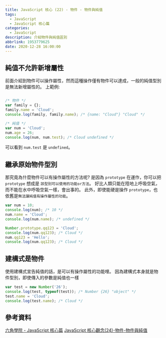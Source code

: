 ```yaml
---
title: JavaScript 核心 (22) - 物件 - 物件與純值
tags:
  - JavaScript
  - JavaScript 核心篇
categories:
  - JavaScript
description: 介紹物件與純值區別
abbrlink: 1953779625
date: 2020-12-28 16:00:00
---
```

## 純值不允許新增屬性

前面介紹到物件可以操作屬性，然而這種操作僅有物件可以達成，一般的純值型別是無法新增屬性的。
上範例:

``` JavaScript

/* 物件 */
var family = {};
family.name = 'Cloud';
console.log(family, family.name); /* {name: "Cloud"} "Cloud" */

/* 純值 */
var num = 'Cloud';
num.age = 26;
console.log(num, num.test); /* Cloud undefined */
```

可以看到 `num.test` 是 `undefined`。

## 繼承原始物件型別

那究竟為什麼物件可以有操作屬性的方法呢?
是因為 `prototype` 在運作，你可以把 `prototype` 想成是 `該型別可以使用的功能or方法`。
好比人類只能在陸地上呼吸空氣，而不能在水中呼吸空氣一樣，會出事的。
此外，即使能硬是操作 `prototype`，也依舊是`無法讓純值有操作屬性的功能`。

``` JavaScript
var num = 10;
console.log(num); /* 10 */
num.name = 'Cloud';
console.log(num.name); /* undefined */

Number.prototype.qq123 = 'Cloud';
console.log(num.qq123); /* Cloud */
num.qq123 = 'Hello';
console.log(num.qq123); /* Cloud */
```

## 建構式是物件

使用建構式宣告純值的話，是可以有操作屬性的功能哩。
因為建構式本身就是物件型別，即使傳入的參數是純值也一樣

``` JavaScript
var test = new Number('26');
console.log(test, typeof(test)); /* Number {26} "object" */
test.name = 'Cloud';
console.log(test.name); /* Cloud */
```

## 參考資料

[六角學院 - JavaScript 核心篇](https://www.hexschool.com/courses/js-core.html)
[JavaScript 核心觀念(24)-物件-物件與純值](https://hsiangfeng.github.io/javascript/20200802/848840847/)
